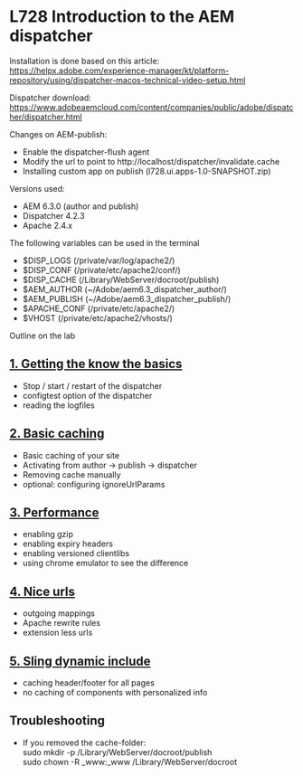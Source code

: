 # L728 Introduction to the AEM dispatcher

Installation is done based on this article:
https://helpx.adobe.com/experience-manager/kt/platform-repository/using/dispatcher-macos-technical-video-setup.html

Dispatcher download:
https://www.adobeaemcloud.com/content/companies/public/adobe/dispatcher/dispatcher.html

Changes on AEM-publish:
* Enable the dispatcher-flush agent
* Modify the url to point to http://localhost/dispatcher/invalidate.cache
* Installing custom app on publish (l728.ui.apps-1.0-SNAPSHOT.zip)

Versions used:
* AEM 6.3.0 (author and publish)
* Dispatcher 4.2.3
* Apache 2.4.x

The following variables can be used in the terminal

* $DISP_LOGS (/private/var/log/apache2/)
* $DISP_CONF (/private/etc/apache2/conf/)
* $DISP_CACHE (/Library/WebServer/docroot/publish)
* $AEM_AUTHOR (~/Adobe/aem6.3_dispatcher_author/)
* $AEM_PUBLISH (~/Adobe/aem6.3_dispatcher_publish/)
* $APACHE_CONF (/private/etc/apache2/)
* $VHOST (/private/etc/apache2/vhosts/)

Outline on the lab

## [1. Getting the know the basics](exercise1)
* Stop / start / restart of the dispatcher
* configtest option of the dispatcher
* reading the logfiles

## [2. Basic caching](exercise2)
* Basic caching of your site
* Activating from author -> publish -> dispatcher
* Removing cache manually
* optional: configuring ignoreUrlParams

## [3. Performance](exercise3)
* enabling gzip
* enabling expiry headers
* enabling versioned clientlibs
* using chrome emulator to see the difference

## [4. Nice urls](exercise4)
* outgoing mappings
* Apache rewrite rules
* extension less urls

## [5. Sling dynamic include](exercise5)
* caching header/footer for all pages
* no caching of components with personalized info


## Troubleshooting
* If you removed the cache-folder:  
sudo mkdir -p /Library/WebServer/docroot/publish  
sudo chown -R _www:_www /Library/WebServer/docroot

